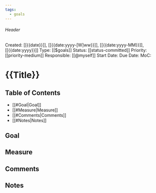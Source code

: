 ```yaml
---
tags:
  - goals
---
```

###### Header
Created: [[{{date}}]], [[{{date:yyyy-[W]ww}}]], [[{{date:yyyy-MM}}]], [[{{date:yyyy}}]]
Type: [[$goals]]
Status: [[status-committed]]
Priority: [[priority-medium]]
Responsible: [[@myself]]
Start Date: 
Due Date: 
MoC: 
# {{Title}}

## Table of Contents

- [[#Goal|Goal]]
- [[#Measure|Measure]]
- [[#Comments|Comments]]
- [[#Notes|Notes]]

## Goal


## Measure


## Comments


## Notes